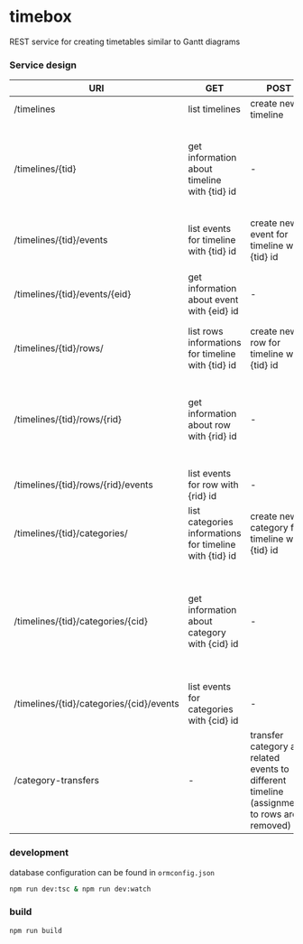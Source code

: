 # timebox

REST service for creating timetables similar to Gantt diagrams

### Service design

| URI                                      | GET                                                     | POST                                                                                         | PUT                                              | PATCH                                                      | DELETE                                                              |
| ---------------------------------------- | ------------------------------------------------------- | -------------------------------------------------------------------------------------------- | ------------------------------------------------ | ---------------------------------------------------------- | ------------------------------------------------------------------- |
| /timelines                               | list timelines                                          | create new timeline                                                                          | -                                                | -                                                          | -                                                                   |
| /timelines/{tid}                         | get information about timeline with {tid} id            | -                                                                                            | update informations about timeline with {tid} id | partially update informations about timeline with {tid} id | delete timeline with {tid} id and all related events, rows, columns |
| /timelines/{tid}/events                  | list events for timeline with {tid} id                  | create new event for timeline with {tid} id                                                  | -                                                | -                                                          | -                                                                   |
| /timelines/{tid}/events/{eid}            | get information about event with {eid} id               | -                                                                                            | update information about event with {eid} id     | partially update informations about event with {eid} id    | delete event with {eid} id                                          |
| /timelines/{tid}/rows/                   | list rows informations for timeline with {tid} id       | create new row for timeline with {tid} id                                                    | -                                                | -                                                          | -                                                                   |
| /timelines/{tid}/rows/{rid}              | get information about row with {rid} id                 | -                                                                                            | update information about row with {rid} id       | partially update informations about row with {rid} id      | delete row with {rid} id and events, that belong to row             |
| /timelines/{tid}/rows/{rid}/events       | list events for row with {rid} id                       | -                                                                                            | -                                                | -                                                          | -                                                                   |
| /timelines/{tid}/categories/             | list categories informations for timeline with {tid} id | create new category for timeline with {tid} id                                               | -                                                | -                                                          | -                                                                   |
| /timelines/{tid}/categories/{cid}        | get information about category with {cid} id            | -                                                                                            | update information about category with {cid} id  | partially update informations about category with {cid} id | delete category with {cid} id and events, that belong to category   |
| /timelines/{tid}/categories/{cid}/events | list events for categories with {cid} id                | -                                                                                            | -                                                | -                                                          | -                                                                   |
| /category-transfers                      | -                                                       | transfer category and related events to different timeline (assignments to rows are removed) | -                                                | -                                                          | -                                                                   |

### development

database configuration can be found in `ormconfig.json`

```sh
npm run dev:tsc & npm run dev:watch
```

### build

```sh
npm run build
```
